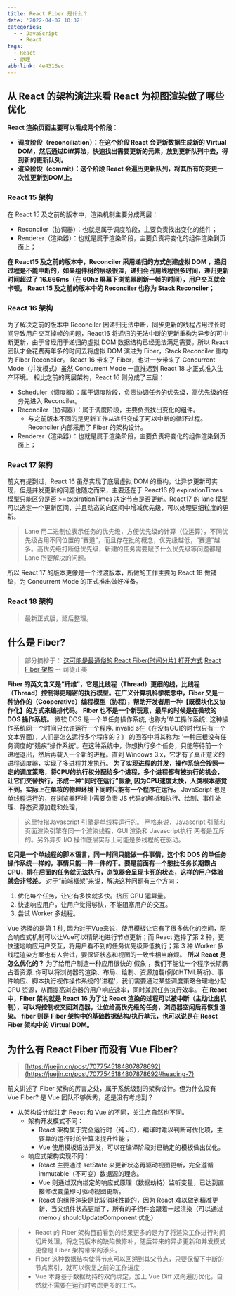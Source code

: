 ```yaml
---
title: React Fiber 是什么？
date: '2022-04-07 10:32'
categories:
  - - JavaScript
    - React
tags:
  - React
  - 原理
abbrlink: 4e4316ec
---
```


## 从 React 的架构演进来看 React 为视图渲染做了哪些优化
**React 渲染页面主要可以看成两个阶段：**

- **调度阶段（reconciliation）：在这个阶段 React 会更新数据生成新的 Virtual DOM，然后通过Diff算法，快速找出需要更新的元素，放到更新队列中去，得到新的更新队列。**
- **渲染阶段（commit）：这个阶段 React 会遍历更新队列，将其所有的变更一次性更新到DOM上。**
### React 15 架构
在 React 15 及之前的版本中，渲染机制主要分成两层：

- Reconciler（协调器）：也就是属于调度阶段，主要负责找出变化的组件；
- Renderer（渲染器）：也就是属于渲染阶段，主要负责将变化的组件渲染到页面上；

**在 React15 及之前的版本中，Reconciler 采用递归的方式创建虚拟 DOM ，递归过程是不能中断的，如果组件树的层级很深，递归会占用线程很多时间，递归更新时间超过了 16.666ms（在 60hz 屏幕下浏览器刷新一帧的时间），用户交互就会卡顿。**
**React 15 及之前的版本中的 Reconciler 也称为 Stack Reconciler；**
### React 16 架构
为了解决之前的版本中 Reconciler 因递归无法中断，同步更新的线程占用过长时间导致用户交互掉帧的问题，React16 将递归的无法中断的更新重构为异步的可中断更新，由于曾经用于递归的虚拟 DOM 数据结构已经无法满足需要。所以 React 团队才会花费两年多的时间去将虚拟 DOM 演进为 Fiber，Stack Reconciler 重构为 Fiber Reconciler。
React 16 带来了 Fiber，也进一步带来了 Concurrent Mode（并发模式）虽然 Concurrent Mode 一直推迟到 React 18 才正式推入生产环境。
相比之前的两层架构，React 16 则分成了三层：

- Scheduler（调度器）：属于调度阶段，负责协调任务的优先级，高优先级的任务先进入 Reconciler。
- Reconciler（协调器）：属于调度阶段，主要负责找出变化的组件。
   - 与之前版本不同的是更新工作从递归变成了可以中断的循环过程。Reconciler 内部采用了 Fiber 的架构设计。
- Renderer（渲染器）：也就是属于渲染阶段，主要负责将变化的组件渲染到页面上；
### React 17 架构
前文有提到过，React 16 虽然实现了底层虚拟 DOM 的重构，让异步更新可实现，但是并发更新的问题也随之而来，主要还在于 React16 的 expirationTimes 模型只能区分是否 >=expirationTimes 决定节点是否更新。React17 的 lane 模型可以选定一个更新区间，并且动态的向区间中增减优先级，可以处理更细粒度的更新。
> Lane 用二进制位表示任务的优先级，方便优先级的计算（位运算），不同优先级占用不同位置的“赛道”，而且存在批的概念，优先级越低，“赛道”越多。高优先级打断低优先级，新建的任务需要赋予什么优先级等问题都是 Lane 所要解决的问题。

所以 React 17 的版本更像是一个过渡版本，所做的工作主要为 React 18 做铺垫，为 Concurrent Mode 的正式推出做好准备。
### React 18 架构
> 最新正式版，延后整理。

## 什么是 Fiber?
> 部分摘抄于：
> [这可能是最通俗的 React Fiber(时间分片) 打开方式](https://juejin.cn/post/6844903975112671239)
> [React Fiber 架构](https://zhuanlan.zhihu.com/p/37095662) -- 司徒正美

**Fiber 的英文含义是“纤维”，它是比线程（Thread）更细的线，比线程（Thread）控制得更精密的执行模型。在广义计算机科学概念中，Fiber 又是一种协作的（Cooperative）编程模型（协程），帮助开发者用一种【既模块化又协作化】的方式来编排代码。**
**Fiber 也不是一个新玩意，最早的时候是在微软的 DOS 操作系统。**
微软 DOS 是一个单任务操作系统, 也称为’单工操作系统‘. 这种操作系统同一个时间只允许运行一个程序. invalid s在《在没有GUI的时代(只有一个文本界面），人们是怎么运行多个程序的？》 的回答中将其称为: '一种压根没有任务调度的“残疾”操作系统'。在这种系统中，你想执行多个任务，只能等待前一个进程退出，然后再载入一个新的进程。直到 Windows 3.x，它才有了真正意义的进程调度器，实现了多进程并发执行。
**为了实现进程的并发，操作系统会按照一定的调度策略，将CPU的执行权分配给多个进程，多个进程都有被执行的机会，让它们交替执行，形成一种“同时在运行”假象, 因为CPU速度太快，人类根本感觉不到。实际上在单核的物理环境下同时只能有一个程序在运行。**
JavaScript 也是单线程运行的，在浏览器环境中需要负责 JS 代码的解析和执行、绘制、事件处理、静态资源加载和处理，
> 这里特指Javascript 引擎是单线程运行的。 严格来说，Javascript 引擎和页面渲染引擎在同一个渲染线程，GUI 渲染和 Javascript执行 两者是互斥的。另外异步 I/O 操作底层实际上可能是多线程的在驱动。

**它只是一个单线程的脚本语言，同一时间只能做一件事情，这个和 DOS 的单任务操作系统一样的，事情只能一件一件的干。要是前面有一个憨批任务长期霸占 CPU，排在后面的任务就无法执行，浏览器会呈现卡死的状态，这样的用户体验就会非常差。**
对于“前端框架”来说，解决这种问题有三个方向：

1. 优化每个任务，让它有多快就多快。挤压 CPU 运算量。
2. 快速响应用户，让用户觉得够快，不能阻塞用户的交互。
3. 尝试 Worker 多线程。

Vue 选择的是第 1 种, 因为对于Vue来说，使用模板让它有了很多优化的空间，配合响应式机制可以让Vue可以精确地进行节点更新；而 React 选择了第 2 种，更快速地响应用户交互，将用户看不到的任务优先级降低执行；第 3 种 Worker 多线程渲染方案也有人尝试，要保证状态和视图的一致性相当麻烦。
**所以 React 是怎么优化的？** 
为了给用户制造一种应用很快的'假象'，我们不能让一个程序长期霸占着资源. 你可以将浏览器的渲染、布局、绘制、资源加载(例如HTML解析)、事件响应、脚本执行视作操作系统的'进程'，我们需要通过某些调度策略合理地分配 CPU 资源，从而提高浏览器的用户响应速率，同时兼顾任务执行效率。
**在 React 中，Fiber 架构就是 React 16 为了让 React 渲染的过程可以被中断（主动让出机制），可以将控制权交回浏览器，让位给高优先级的任务，浏览器空闲后再恢复渲染。**
**fiber 则是 Fiber 架构中的基础数据结构/执行单元，也可以说是在 React Fiber 架构中的 Virtual DOM。**
## 为什么有 React Fiber 而没有 Vue Fiber?
> [https://juejin.cn/post/7077545184807878692](https://juejin.cn/post/7077545184807878692#heading-7)

前文讲述了 Fiber 架构的厉害之处，属于系统级别的架构设计。但为什么没有 Vue Fiber? 是 Vue 团队不够优秀，还是没有考虑到？

- 从架构设计就注定 React 和 Vue 的不同，关注点自然也不同。
   - 架构开发模式不同：
      - React 架构属于完全运行时（纯 JS），编译时难以判断可优化项，主要靠的运行时的计算来提升性能；
      - Vue 使用模板语法开发，可以在编译阶段对已确定的模板做出优化。
   - 响应式架构实现不同：
      - React 主要通过 setState 来更新状态再驱动视图更新，完全遵循 immutable（不可变）数据源的理念。
      - Vue 则通过双向绑定的响应式原理（数据劫持）监听变量，已达到直接修改变量即可驱动视图更新。
      - React 的组件渲染是比较消耗性能的，因为 React 难以做到精准更新，当父组件状态更新了，所有的子组件会跟着一起渲染（可以通过 memo / shouldUpdateComponent 优化）
> - React 的 Fiber 架构目前看到的结果更多的是为了将渲染工作进行时间切片处理，将之前版本的缺陷做修补，随后带来的异步更新和并发模式更像是 Fiber 架构带来的添头。
> - Fiber 这种数据结构使得节点可以回溯到其父节点，只要保留下中断的节点索引，就可以恢复之前的工作进度；
> - Vue 本身基于数据劫持的双向绑定，加上 Vue Diff 双向遍历优化，自然就不需要在运行时考虑更多的工作。

